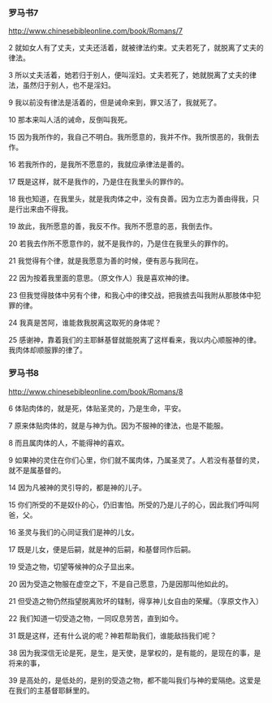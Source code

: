 ### 罗马书7
http://www.chinesebibleonline.com/book/Romans/7

2
就如女人有了丈夫，丈夫还活着，就被律法约束。丈夫若死了，就脱离了丈夫的律法。

3
所以丈夫活着，她若归于别人，便叫淫妇。丈夫若死了，她就脱离了丈夫的律法，虽然归于别人，也不是淫妇。

9
我以前没有律法是活着的，但是诫命来到，罪又活了，我就死了。

10
那本来叫人活的诫命，反倒叫我死。

15
因为我所作的，我自己不明白。我所愿意的，我并不作。我所恨恶的，我倒去作。

16
若我所作的，是我所不愿意的，我就应承律法是善的。

17
既是这样，就不是我作的，乃是住在我里头的罪作的。

18
我也知道，在我里头，就是我肉体之中，没有良善。因为立志为善由得我，只是行出来由不得我。

19
故此，我所愿意的善，我反不作。我所不愿意的恶，我倒去作。

20
若我去作所不愿意作的，就不是我作的，乃是住在我里头的罪作的。

21
我觉得有个律，就是我愿意为善的时候，便有恶与我同在。

22
因为按着我里面的意思。（原文作人）我是喜欢神的律。

23
但我觉得肢体中另有个律，和我心中的律交战，把我掳去叫我附从那肢体中犯罪的律。

24
我真是苦阿，谁能救我脱离这取死的身体呢？

25
感谢神，靠着我们的主耶稣基督就能脱离了这样看来，我以内心顺服神的律。我肉体却顺服罪的律了。 

### 罗马书8
http://www.chinesebibleonline.com/book/Romans/8

6
体贴肉体的，就是死，体贴圣灵的，乃是生命，平安。

7
原来体贴肉体的，就是与神为仇。因为不服神的律法，也是不能服。

8
而且属肉体的人，不能得神的喜欢。

9
如果神的灵住在你们心里，你们就不属肉体，乃属圣灵了。人若没有基督的灵，就不是属基督的。

14
因为凡被神的灵引导的，都是神的儿子。

15
你们所受的不是奴仆的心，仍旧害怕。所受的乃是儿子的心，因此我们呼叫阿爸，父。

16
圣灵与我们的心同证我们是神的儿女。

17
既是儿女，便是后嗣，就是神的后嗣，和基督同作后嗣。

19
受造之物，切望等候神的众子显出来。

20
因为受造之物服在虚空之下，不是自己愿意，乃是因那叫他如此的。

21
但受造之物仍然指望脱离败坏的辖制，得享神儿女自由的荣耀。（享原文作入）

22
我们知道一切受造之物，一同叹息劳苦，直到如今。

31
既是这样，还有什么说的呢？神若帮助我们，谁能敌挡我们呢？

38
因为我深信无论是死，是生，是天使，是掌权的，是有能的，是现在的事，是将来的事，

39
是高处的，是低处的，是别的受造之物，都不能叫我们与神的爱隔绝。这爱是在我们的主基督耶稣里的。
